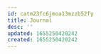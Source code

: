 ```yaml
---
id: catm23fc6jmoa13mzzb52fy
title: Journal
desc: ''
updated: 1655250420242
created: 1655250420242
---
```


